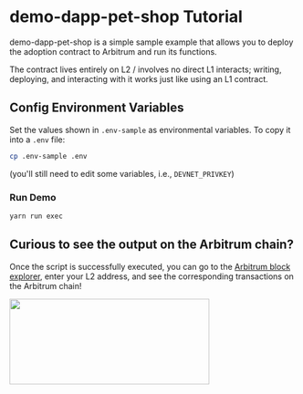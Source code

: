 # demo-dapp-pet-shop Tutorial

demo-dapp-pet-shop is a simple sample example that allows you to deploy the adoption contract to Arbitrum and run its functions.

The contract lives entirely on L2 / involves no direct L1 interacts; writing, deploying, and interacting with it works just like using an L1 contract.

## Config Environment Variables

Set the values shown in `.env-sample` as environmental variables. To copy it into a `.env` file:

```bash
cp .env-sample .env
```

(you'll still need to edit some variables, i.e., `DEVNET_PRIVKEY`)

### Run Demo

```bash
yarn run exec
```

## Curious to see the output on the Arbitrum chain?

Once the script is successfully executed, you can go to the [Arbitrum block explorer](https://sepolia.arbiscan.io), enter your L2 address, and see the corresponding transactions on the Arbitrum chain!

<p align="left">
  <img width="350" height="150" src= "../../assets/logo.svg" />
</p>
